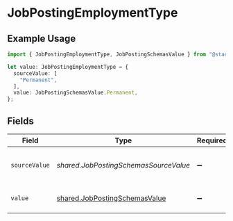 # JobPostingEmploymentType

## Example Usage

```typescript
import { JobPostingEmploymentType, JobPostingSchemasValue } from "@stackone/stackone-client-ts/sdk/models/shared";

let value: JobPostingEmploymentType = {
  sourceValue: [
    "Permanent",
  ],
  value: JobPostingSchemasValue.Permanent,
};
```

## Fields

| Field                                                                                 | Type                                                                                  | Required                                                                              | Description                                                                           | Example                                                                               |
| ------------------------------------------------------------------------------------- | ------------------------------------------------------------------------------------- | ------------------------------------------------------------------------------------- | ------------------------------------------------------------------------------------- | ------------------------------------------------------------------------------------- |
| `sourceValue`                                                                         | *shared.JobPostingSchemasSourceValue*                                                 | :heavy_minus_sign:                                                                    | The source value of the employment type.                                              | Permanent                                                                             |
| `value`                                                                               | [shared.JobPostingSchemasValue](../../../sdk/models/shared/jobpostingschemasvalue.md) | :heavy_minus_sign:                                                                    | The type of the employment.                                                           | permanent                                                                             |